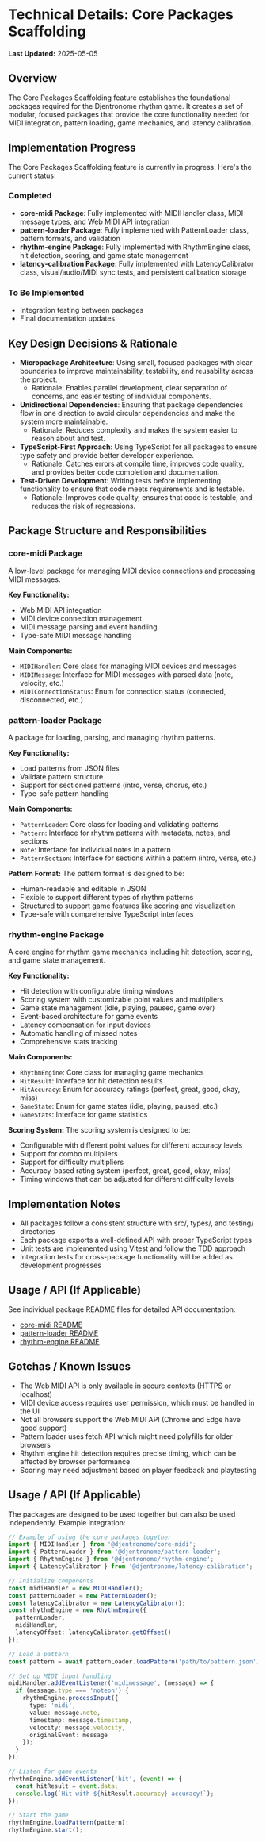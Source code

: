 # Technical Details: Core Packages Scaffolding

**Last Updated:** 2025-05-05

## Overview
The Core Packages Scaffolding feature establishes the foundational packages required for the Djentronome rhythm game. It creates a set of modular, focused packages that provide the core functionality needed for MIDI integration, pattern loading, game mechanics, and latency calibration.

## Implementation Progress
The Core Packages Scaffolding feature is currently in progress. Here's the current status:

### Completed
- **core-midi Package**: Fully implemented with MIDIHandler class, MIDI message types, and Web MIDI API integration
- **pattern-loader Package**: Fully implemented with PatternLoader class, pattern formats, and validation
- **rhythm-engine Package**: Fully implemented with RhythmEngine class, hit detection, scoring, and game state management
- **latency-calibration Package**: Fully implemented with LatencyCalibrator class, visual/audio/MIDI sync tests, and persistent calibration storage

### To Be Implemented
- Integration testing between packages
- Final documentation updates

## Key Design Decisions & Rationale
* **Micropackage Architecture**: Using small, focused packages with clear boundaries to improve maintainability, testability, and reusability across the project.
  * Rationale: Enables parallel development, clear separation of concerns, and easier testing of individual components.
* **Unidirectional Dependencies**: Ensuring that package dependencies flow in one direction to avoid circular dependencies and make the system more maintainable.
  * Rationale: Reduces complexity and makes the system easier to reason about and test.
* **TypeScript-First Approach**: Using TypeScript for all packages to ensure type safety and provide better developer experience.
  * Rationale: Catches errors at compile time, improves code quality, and provides better code completion and documentation.
* **Test-Driven Development**: Writing tests before implementing functionality to ensure that code meets requirements and is testable.
  * Rationale: Improves code quality, ensures that code is testable, and reduces the risk of regressions.

## Package Structure and Responsibilities

### core-midi Package
A low-level package for managing MIDI device connections and processing MIDI messages.

**Key Functionality:**
- Web MIDI API integration
- MIDI device connection management
- MIDI message parsing and event handling
- Type-safe MIDI message handling

**Main Components:**
- `MIDIHandler`: Core class for managing MIDI devices and messages
- `MIDIMessage`: Interface for MIDI messages with parsed data (note, velocity, etc.)
- `MIDIConnectionStatus`: Enum for connection status (connected, disconnected, etc.)

### pattern-loader Package
A package for loading, parsing, and managing rhythm patterns.

**Key Functionality:**
- Load patterns from JSON files
- Validate pattern structure
- Support for sectioned patterns (intro, verse, chorus, etc.)
- Type-safe pattern handling

**Main Components:**
- `PatternLoader`: Core class for loading and validating patterns
- `Pattern`: Interface for rhythm patterns with metadata, notes, and sections
- `Note`: Interface for individual notes in a pattern
- `PatternSection`: Interface for sections within a pattern (intro, verse, etc.)

**Pattern Format:**
The pattern format is designed to be:
- Human-readable and editable in JSON
- Flexible to support different types of rhythm patterns
- Structured to support game features like scoring and visualization
- Type-safe with comprehensive TypeScript interfaces

### rhythm-engine Package
A core engine for rhythm game mechanics including hit detection, scoring, and game state management.

**Key Functionality:**
- Hit detection with configurable timing windows
- Scoring system with customizable point values and multipliers
- Game state management (idle, playing, paused, game over)
- Event-based architecture for game events
- Latency compensation for input devices
- Automatic handling of missed notes
- Comprehensive stats tracking

**Main Components:**
- `RhythmEngine`: Core class for managing game mechanics
- `HitResult`: Interface for hit detection results
- `HitAccuracy`: Enum for accuracy ratings (perfect, great, good, okay, miss)
- `GameState`: Enum for game states (idle, playing, paused, etc.)
- `GameStats`: Interface for game statistics

**Scoring System:**
The scoring system is designed to be:
- Configurable with different point values for different accuracy levels
- Support for combo multipliers
- Support for difficulty multipliers
- Accuracy-based rating system (perfect, great, good, okay, miss)
- Timing windows that can be adjusted for different difficulty levels

## Implementation Notes
- All packages follow a consistent structure with src/, types/, and testing/ directories
- Each package exports a well-defined API with proper TypeScript types
- Unit tests are implemented using Vitest and follow the TDD approach
- Integration tests for cross-package functionality will be added as development progresses

## Usage / API (If Applicable)
See individual package README files for detailed API documentation:
- [core-midi README](../../../packages/core-midi/README.md)
- [pattern-loader README](../../../packages/pattern-loader/README.md)
- [rhythm-engine README](../../../packages/rhythm-engine/README.md)

## Gotchas / Known Issues
- The Web MIDI API is only available in secure contexts (HTTPS or localhost)
- MIDI device access requires user permission, which must be handled in the UI
- Not all browsers support the Web MIDI API (Chrome and Edge have good support)
- Pattern loader uses fetch API which might need polyfills for older browsers
- Rhythm engine hit detection requires precise timing, which can be affected by browser performance
- Scoring may need adjustment based on player feedback and playtesting

## Usage / API (If Applicable)
The packages are designed to be used together but can also be used independently. Example integration:

```typescript
// Example of using the core packages together
import { MIDIHandler } from '@djentronome/core-midi';
import { PatternLoader } from '@djentronome/pattern-loader';
import { RhythmEngine } from '@djentronome/rhythm-engine';
import { LatencyCalibrator } from '@djentronome/latency-calibration';

// Initialize components
const midiHandler = new MIDIHandler();
const patternLoader = new PatternLoader();
const latencyCalibrator = new LatencyCalibrator();
const rhythmEngine = new RhythmEngine({
  patternLoader,
  midiHandler,
  latencyOffset: latencyCalibrator.getOffset()
});

// Load a pattern
const pattern = await patternLoader.loadPattern('path/to/pattern.json');

// Set up MIDI input handling
midiHandler.addEventListener('midimessage', (message) => {
  if (message.type === 'noteon') {
    rhythmEngine.processInput({
      type: 'midi',
      value: message.note,
      timestamp: message.timestamp,
      velocity: message.velocity,
      originalEvent: message
    });
  }
});

// Listen for game events
rhythmEngine.addEventListener('hit', (event) => {
  const hitResult = event.data;
  console.log(`Hit with ${hitResult.accuracy} accuracy!`);
});

// Start the game
rhythmEngine.loadPattern(pattern);
rhythmEngine.start();
``` 